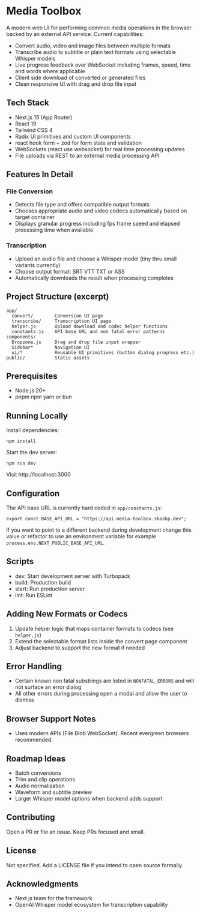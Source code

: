 # Media Toolbox

A modern web UI for performing common media operations in the browser backed by an external API service. Current capabilities:

- Convert audio, video and image files between multiple formats
- Transcribe audio to subtitle or plain text formats using selectable Whisper models
- Live progress feedback over WebSocket including frames, speed, time and words where applicable
- Client side download of converted or generated files
- Clean responsive UI with drag and drop file input

## Tech Stack

- Next.js 15 (App Router)
- React 19
- Tailwind CSS 4
- Radix UI primitives and custom UI components
- react hook form + zod for form state and validation
- WebSockets (react use websocket) for real time processing updates
- File uploads via REST to an external media processing API

## Features In Detail

### File Conversion
- Detects file type and offers compatible output formats
- Chooses appropriate audio and video codecs automatically based on target container
- Displays granular progress including fps frame speed and elapsed processing time when available

### Transcription
- Upload an audio file and choose a Whisper model (tiny thru small variants currently)
- Choose output format: SRT VTT TXT or ASS
- Automatically downloads the result when processing completes

## Project Structure (excerpt)
```
app/
  convert/        Conversion UI page
  transcribe/     Transcription UI page
  helper.js       Upload download and codec helper functions
  constants.js    API base URL and non fatal error patterns
components/
  Dropzone.js     Drag and drop file input wrapper
  Sidebar*        Navigation UI
  ui/*            Reusable UI primitives (button dialog progress etc.)
public/           Static assets
```

## Prerequisites

- Node.js 20+
- pnpm npm yarn or bun

## Running Locally

Install dependencies:
```
npm install
```
Start the dev server:
```
npm run dev
```
Visit http://localhost:3000

## Configuration

The API base URL is currently hard coded in `app/constants.js`:
```
export const BASE_API_URL = "https://api.media-toolbox.shashp.dev";
```
If you want to point to a different backend during development change this value or refactor to use an environment variable for example `process.env.NEXT_PUBLIC_BASE_API_URL`.

## Scripts
- dev: Start development server with Turbopack
- build: Production build
- start: Run production server
- lint: Run ESLint

## Adding New Formats or Codecs
1. Update helper logic that maps container formats to codecs (see `helper.js`)
2. Extend the selectable format lists inside the convert page component
3. Adjust backend to support the new format if needed

## Error Handling
- Certain known non fatal substrings are listed in `NONFATAL_ERRORS` and will not surface an error dialog
- All other errors during processing open a modal and allow the user to dismiss

## Browser Support Notes
- Uses modern APIs (File Blob WebSocket). Recent evergreen browsers recommended.

## Roadmap Ideas
- Batch conversions
- Trim and clip operations
- Audio normalization
- Waveform and subtitle preview
- Larger Whisper model options when backend adds support

## Contributing
Open a PR or file an issue. Keep PRs focused and small.

## License
Not specified. Add a LICENSE file if you intend to open source formally.

## Acknowledgments
- Next.js team for the framework
- OpenAI Whisper model ecosystem for transcription capability
